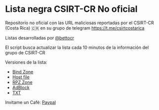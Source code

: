 # Lista negra CSIRT-CR No oficial

Repositorio no oficial con las URL maliciosas reportadas por el CSIRT-CR (Costa Rica) 🇨🇷 en su grupo de telegram https://t.me/csirtcostarica

Listas desarrolladas por [@bettocr](https://t.me/bettocr "@bettocr")

El script busca actualizar la lista cada 10 minutos de la información del grupo de CSIRT-CR

Versiones de la lista:
- [Bind Zone](https://blocklist.betto.me/malicious_bind.zone "Bind Zone")
- [Host file](https://blocklist.betto.me/malicious_hosts.txt "Host file")
- [RPZ Zone](https://blocklist.betto.me/malicious_rpz.zone "RPZ Zone")
- [AdBlock](https://blocklist.betto.me/malicious_urls.adblock "AdBlock")
- [TXT](https://blocklist.betto.me/malicious_urls.txt "TXT")

Invitame un Café: [Paypal](https://www.paypal.me/bettome "Paypal") 
